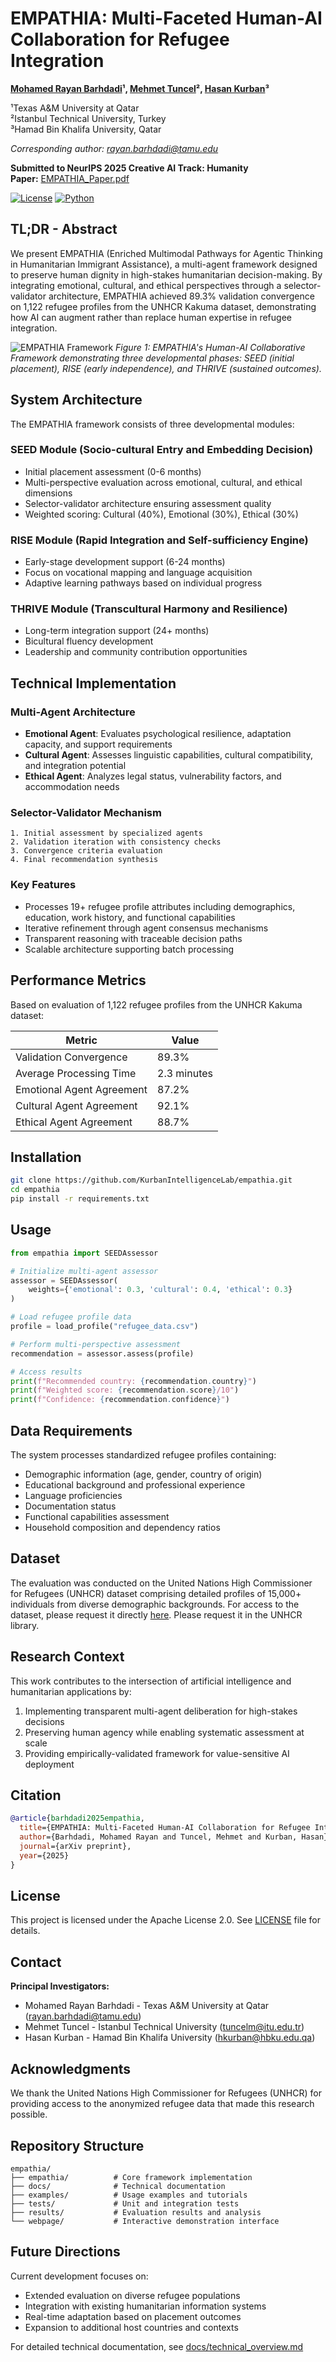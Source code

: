 # EMPATHIA: Multi-Faceted Human-AI Collaboration for Refugee Integration

**[Mohamed Rayan Barhdadi](https://bmrayan.com/)¹, [Mehmet Tuncel](https://web.itu.edu.tr/tuncelm/)², [Hasan Kurban](https://hasankurban.com/)³**

¹Texas A&M University at Qatar  
²Istanbul Technical University, Turkey  
³Hamad Bin Khalifa University, Qatar

*Corresponding author: rayan.barhdadi@tamu.edu*

**Submitted to NeurIPS 2025 Creative AI Track: Humanity**  
**Paper:** [EMPATHIA_Paper.pdf](EMPATHIA_Paper.pdf)

[![License](https://img.shields.io/badge/License-Apache_2.0-blue.svg)](https://opensource.org/licenses/Apache-2.0)
[![Python](https://img.shields.io/badge/python-3.8+-blue.svg)](https://www.python.org/downloads/)

## TL;DR - Abstract

We present EMPATHIA (Enriched Multimodal Pathways for Agentic Thinking in Humanitarian Immigrant Assistance), a multi-agent framework designed to preserve human dignity in high-stakes humanitarian decision-making. By integrating emotional, cultural, and ethical perspectives through a selector-validator architecture, EMPATHIA achieved 89.3% validation convergence on 1,122 refugee profiles from the UNHCR Kakuma dataset, demonstrating how AI can augment rather than replace human expertise in refugee integration.

![EMPATHIA Framework](figures/prev4.png)
*Figure 1: EMPATHIA's Human-AI Collaborative Framework demonstrating three developmental phases: SEED (initial placement), RISE (early independence), and THRIVE (sustained outcomes).*

## System Architecture

The EMPATHIA framework consists of three developmental modules:

### SEED Module (Socio-cultural Entry and Embedding Decision)
- Initial placement assessment (0-6 months)
- Multi-perspective evaluation across emotional, cultural, and ethical dimensions
- Selector-validator architecture ensuring assessment quality
- Weighted scoring: Cultural (40%), Emotional (30%), Ethical (30%)

### RISE Module (Rapid Integration and Self-sufficiency Engine)
- Early-stage development support (6-24 months)
- Focus on vocational mapping and language acquisition
- Adaptive learning pathways based on individual progress

### THRIVE Module (Transcultural Harmony and Resilience)
- Long-term integration support (24+ months)
- Bicultural fluency development
- Leadership and community contribution opportunities

## Technical Implementation

### Multi-Agent Architecture
- **Emotional Agent**: Evaluates psychological resilience, adaptation capacity, and support requirements
- **Cultural Agent**: Assesses linguistic capabilities, cultural compatibility, and integration potential
- **Ethical Agent**: Analyzes legal status, vulnerability factors, and accommodation needs

### Selector-Validator Mechanism
```
1. Initial assessment by specialized agents
2. Validation iteration with consistency checks
3. Convergence criteria evaluation
4. Final recommendation synthesis
```

### Key Features
- Processes 19+ refugee profile attributes including demographics, education, work history, and functional capabilities
- Iterative refinement through agent consensus mechanisms
- Transparent reasoning with traceable decision paths
- Scalable architecture supporting batch processing

## Performance Metrics

Based on evaluation of 1,122 refugee profiles from the UNHCR Kakuma dataset:

| Metric | Value |
|--------|-------|
| Validation Convergence | 89.3% |
| Average Processing Time | 2.3 minutes |
| Emotional Agent Agreement | 87.2% |
| Cultural Agent Agreement | 92.1% |
| Ethical Agent Agreement | 88.7% |


## Installation

```bash
git clone https://github.com/KurbanIntelligenceLab/empathia.git
cd empathia
pip install -r requirements.txt
```

## Usage

```python
from empathia import SEEDAssessor

# Initialize multi-agent assessor
assessor = SEEDAssessor(
    weights={'emotional': 0.3, 'cultural': 0.4, 'ethical': 0.3}
)

# Load refugee profile data
profile = load_profile("refugee_data.csv")

# Perform multi-perspective assessment
recommendation = assessor.assess(profile)

# Access results
print(f"Recommended country: {recommendation.country}")
print(f"Weighted score: {recommendation.score}/10")
print(f"Confidence: {recommendation.confidence}")
```

## Data Requirements

The system processes standardized refugee profiles containing:
- Demographic information (age, gender, country of origin)
- Educational background and professional experience
- Language proficiencies
- Documentation status
- Functional capabilities assessment
- Household composition and dependency ratios

## Dataset

The evaluation was conducted on the United Nations High Commissioner for Refugees (UNHCR) dataset comprising detailed profiles of 15,000+ individuals from diverse demographic backgrounds. For access to the dataset, please request it directly [here](https://microdata.unhcr.org/index.php/catalog/302?utm_source). Please request it in the UNHCR library.

## Research Context

This work contributes to the intersection of artificial intelligence and humanitarian applications by:
1. Implementing transparent multi-agent deliberation for high-stakes decisions
2. Preserving human agency while enabling systematic assessment at scale
3. Providing empirically-validated framework for value-sensitive AI deployment

## Citation

```bibtex
@article{barhdadi2025empathia,
  title={EMPATHIA: Multi-Faceted Human-AI Collaboration for Refugee Integration},
  author={Barhdadi, Mohamed Rayan and Tuncel, Mehmet and Kurban, Hasan},
  journal={arXiv preprint},
  year={2025}
}
```

## License

This project is licensed under the Apache License 2.0. See [LICENSE](LICENSE) file for details.

## Contact

**Principal Investigators:**
- Mohamed Rayan Barhdadi - Texas A&M University at Qatar (rayan.barhdadi@tamu.edu)
- Mehmet Tuncel - Istanbul Technical University (tuncelm@itu.edu.tr)
- Hasan Kurban - Hamad Bin Khalifa University (hkurban@hbku.edu.qa)

## Acknowledgments

We thank the United Nations High Commissioner for Refugees (UNHCR) for providing access to the anonymized refugee data that made this research possible.

## Repository Structure

```
empathia/
├── empathia/          # Core framework implementation
├── docs/              # Technical documentation
├── examples/          # Usage examples and tutorials
├── tests/             # Unit and integration tests
├── results/           # Evaluation results and analysis
└── webpage/           # Interactive demonstration interface
```

## Future Directions

Current development focuses on:
- Extended evaluation on diverse refugee populations
- Integration with existing humanitarian information systems
- Real-time adaptation based on placement outcomes
- Expansion to additional host countries and contexts

For detailed technical documentation, see [docs/technical_overview.md](docs/technical_overview.md)